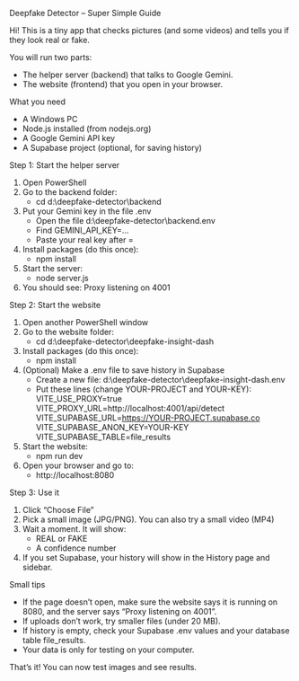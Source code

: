 Deepfake Detector – Super Simple Guide

Hi! This is a tiny app that checks pictures (and some videos) and tells you if they look real or fake.

You will run two parts:
- The helper server (backend) that talks to Google Gemini.
- The website (frontend) that you open in your browser.

What you need
- A Windows PC
- Node.js installed (from nodejs.org)
- A Google Gemini API key
- A Supabase project (optional, for saving history)

Step 1: Start the helper server
1) Open PowerShell
2) Go to the backend folder:
	- cd d:\deepfake-detector\backend
3) Put your Gemini key in the file .env
	- Open the file d:\deepfake-detector\backend\.env
	- Find GEMINI_API_KEY=...
	- Paste your real key after =
4) Install packages (do this once):
	- npm install
5) Start the server:
	- node server.js
6) You should see: Proxy listening on 4001

Step 2: Start the website
1) Open another PowerShell window
2) Go to the website folder:
	- cd d:\deepfake-detector\deepfake-insight-dash
3) Install packages (do this once):
	- npm install
4) (Optional) Make a .env file to save history in Supabase
	- Create a new file: d:\deepfake-detector\deepfake-insight-dash\.env
	- Put these lines (change YOUR-PROJECT and YOUR-KEY):
	  VITE_USE_PROXY=true
	  VITE_PROXY_URL=http://localhost:4001/api/detect
	  VITE_SUPABASE_URL=https://YOUR-PROJECT.supabase.co
	  VITE_SUPABASE_ANON_KEY=YOUR-KEY
	  VITE_SUPABASE_TABLE=file_results
5) Start the website:
	- npm run dev
6) Open your browser and go to:
	- http://localhost:8080

Step 3: Use it
1) Click “Choose File”
2) Pick a small image (JPG/PNG). You can also try a small video (MP4)
3) Wait a moment. It will show:
	- REAL or FAKE
	- A confidence number
4) If you set Supabase, your history will show in the History page and sidebar.

Small tips
- If the page doesn’t open, make sure the website says it is running on 8080, and the server says “Proxy listening on 4001”.
- If uploads don’t work, try smaller files (under 20 MB).
- If history is empty, check your Supabase .env values and your database table file_results.
- Your data is only for testing on your computer.

That’s it! You can now test images and see results.
